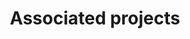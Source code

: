 ---
layout: Projects
title: Associated projects
description: ...
background: /assets/theme/images/NorthernLightISS3.jpg
permalink: /Projects/
---